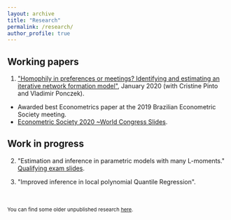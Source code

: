 ```yaml
---
layout: archive
title: "Research"
permalink: /research/
author_profile: true
---
```


Working papers
-----

1. ["Homophily in preferences or meetings? Identifying and estimating an iterative network formation model"](/files/working_papers/Network_Formation_Paper_vJan2020.pdf), January 2020 (with Cristine Pinto and Vladimir Ponczek). 
* Awarded best Econometrics paper at the 2019 Brazilian Econometric Society meeting.
* [Econometric Society 2020 ~World Congress Slides](/files/working_papers/Network_Formation_Paper_vJul2020_slides.pdf).

Work in progress 
-----

2. "Estimation and inference in parametric models with many L-moments." [Qualifying exam slides](/files/working_papers/L_Moments_slides.pdf).

3. "Improved inference in local polynomial Quantile Regression".

<br/>
<br/>
<sub>You can find some older unpublished research <a href="/old">here</a>.</sub>
